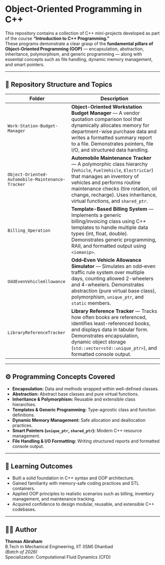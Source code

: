 # Object-Oriented Programming in C++

This repository contains a collection of C++ mini-projects developed as part of the course **“Introduction to C++ Programming.”**  
These programs demonstrate a clear grasp of the **fundamental pillars of Object-Oriented Programming (OOP)** — encapsulation, abstraction, inheritance, polymorphism, and generic programming — along with essential concepts such as file handling, dynamic memory management, and smart pointers.

---

## 📂 Repository Structure and Topics

| Folder | Description |
|--------|--------------|
| `Work-Station-Budget-Manager` | **Object-Oriented Workstation Budget Manager** — A vendor quotation comparison tool that dynamically allocates memory for department-wise purchase data and writes a formatted summary report to a file. Demonstrates pointers, file I/O, and structured data handling. |
| `Object-Oriented-Automobile-Maintenance-Tracker` | **Automobile Maintenance Tracker** — A polymorphic class hierarchy (`Vehicle`, `FuelVehicle`, `ElectricCar`) that manages an inventory of vehicles and performs routine maintenance checks (tire rotation, oil change, recharge). Uses inheritance, virtual functions, and `shared_ptr`. |
| `Billing_Operation` | **Template-Based Billing System** — Implements a generic billing/invoicing class using C++ templates to handle multiple data types (int, float, double). Demonstrates generic programming, RAII, and formatted output using `<iomanip>`. |
| `OddEvenVehicleAllowance` | **Odd–Even Vehicle Allowance Simulator** — Simulates an odd–even traffic rule system over multiple days, counting allowed 2-wheelers and 4-wheelers. Demonstrates abstraction (pure virtual base class), polymorphism, `unique_ptr`, and `static` members. |
| `LibraryReferenceTracker` | **Library Reference Tracker** — Tracks how often books are referenced, identifies least-referenced books, and displays data in tabular form. Demonstrates encapsulation, dynamic object storage (`std::vector<std::unique_ptr>`), and formatted console output. |

---

## ⚙️ Programming Concepts Covered
- **Encapsulation:** Data and methods wrapped within well-defined classes.  
- **Abstraction:** Abstract base classes and pure virtual functions.  
- **Inheritance & Polymorphism:** Reusable and extensible class hierarchies.  
- **Templates & Generic Programming:** Type-agnostic class and function definitions.  
- **Dynamic Memory Management:** Safe allocation and deallocation practices.  
- **Smart Pointers (`unique_ptr`, `shared_ptr`):** Modern C++ resource management.  
- **File Handling & I/O Formatting:** Writing structured reports and formatted console output.

---

## 🧠 Learning Outcomes
- Built a solid foundation in C++ syntax and OOP architecture.  
- Gained familiarity with memory-safe coding practices and STL containers.  
- Applied OOP principles to realistic scenarios such as billing, inventory management, and maintenance tracking.  
- Acquired confidence to design modular, reusable, and extensible C++ codebases.

---

## 🧑‍💻 Author
**Thomas Abraham**  
B.Tech in Mechanical Engineering, IIT (ISM) Dhanbad  
*(Batch of 2026)*  
Specialization: Computational Fluid Dynamics (CFD)
